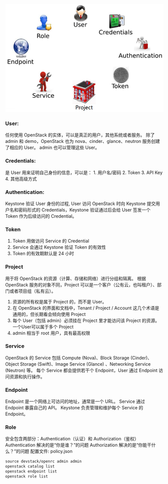 ![base_concept](base_concept.jpg)
### User:
任何使用 OpenStack 的实体，可以是真正的用户，其他系统或者服务。
除了 admin 和 demo，OpenStack 也为 nova、cinder、glance、neutron 服务创建了相应的 User。 admin 也可以管理这些 User。

### Credentials:
是 User 用来证明自己身份的信息，可以是： 1. 用户名/密码 2. Token 3. API Key 4. 其他高级方式

### Authentication:
Keystone 验证 User 身份的过程, User 访问 OpenStack 时向 Keystone 提交用户名和密码形式的 Credentials，Keystone 验证通过后会给 User 签发一个 Token 作为后续访问的 Credential。

### Token
1. Token 用做访问 Service 的 Credential
2. Service 会通过 Keystone 验证 Token 的有效性
3. Token 的有效期默认是 24 小时

### Project
用于将 OpenStack 的资源（计算、存储和网络）进行分组和隔离。 根据 OpenStack 服务的对象不同，Project 可以是一个客户（公有云，也叫租户）、部门或者项目组（私有云）。
1. 资源的所有权是属于 Project 的，而不是 User。
2. 在 OpenStack 的界面和文档中，Tenant / Project / Account 这几个术语是通用的，但长期看会倾向使用 Project
3. 每个 User（包括 admin）必须挂在 Project 里才能访问该 Project 的资源。 一个User可以属于多个 Project
4. admin 相当于 root 用户，具有最高权限

### Service
OpenStack 的 Service 包括 Compute (Nova)、Block Storage (Cinder)、Object Storage (Swift)、Image Service (Glance) 、Networking Service (Neutron) 等。
每个 Service 都会提供若干个 Endpoint，User 通过 Endpoint 访问资源和执行操作。

### Endpoint
Endpoint 是一个网络上可访问的地址，通常是一个 URL。 Service 通过 Endpoint 暴露自己的 API。 Keystone 负责管理和维护每个 Service 的 Endpoint。

### Role
安全包含两部分：Authentication（认证）和 Authorization（鉴权） Authentication 解决的是“你是谁？”的问题 Authorization 解决的是“你能干什么？”的问题
配置文件: policy.json

```shell
source devstack/openrc admin admin 
openstack catalog list
openstack endpoint list
openstack role list
```
